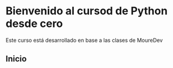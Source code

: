 # Bienvenido al cursod de Python desde cero

Este curso está desarrollado en base a las clases de MoureDev

## Inicio
